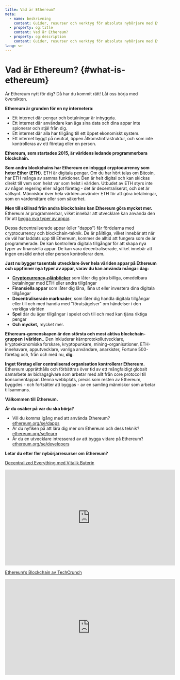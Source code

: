 ```yaml
---
title: Vad är Ethereum?
meta:
  - name: beskrivning
    content: Guider, resurser och verktyg för absoluta nybörjare med Ethereum.
  - property: og:title
    content: Vad är Ethereum?
  - property: og:description
    content: Guider, resurser och verktyg för absoluta nybörjare med Ethereum.
lang: se
---
```


# Vad är Ethereum? {#what-is-ethereum}

Är Ethereum nytt för dig? Då har du kommit rätt! Låt oss börja med översikten.

**Ethereum är grunden för en ny internetera:**

- Ett internet där pengar och betalningar är inbyggda.
- Ett internet där användare kan äga sina data och dina appar inte spionerar och stjäl från dig.
- Ett internet där alla har tillgång till ett öppet ekonomiskt system.
- Ett internet byggt på neutral, öppen åtkomstinfrastruktur, och som inte kontrolleras av ett företag eller en person.

**Ethereum, som startades 2015, är världens ledande programmerbara blockchain.**

**Som andra blockchains har Ethereum en inbyggd cryptocurrency som heter Ether (ETH).** ETH är digitala pengar. Om du har hört talas om [Bitcoin](http://bitcoin.org/), har ETH många av samma funktioner. Den är helt digital och kan skickas direkt till vem som helst var som helst i världen. Utbudet av ETH styrs inte av någon regering eller något företag - det är decentraliserat, och det är sällsynt. Människor över hela världen använder ETH för att göra betalningar, som en värdemätare eller som säkerhet.</p>

**Men till skillnad från andra blockchains kan Ethereum göra mycket mer.** Ethereum är programmerbar, vilket innebär att utvecklare kan använda den för att [bygga nya typer av appar](/se/dapps/).

Dessa decentraliserade appar (eller "dapps") får fördelarna med cryptocurrency och blockchain-teknik. De är pålitliga, vilket innebär att när de väl har laddats upp till Ethereum, kommer de alltid att fungera som de är programmerade. De kan kontrollera digitala tillgångar för att skapa nya typer av finansiella appar. De kan vara decentraliserade, vilket innebär att ingen enskild enhet eller person kontrollerar dem.

**Just nu bygger tusentals utvecklare över hela världen appar på Ethereum och uppfinner nya typer av appar, varav du kan använda många i dag:**

- [**Cryptocurrency-plånböcker**](/se/wallets/) som låter dig göra billiga, omedelbara betalningar med ETH eller andra tillgångar
- **Finansiella appar** som låter dig låna, låna ut eller investera dina digitala tillgångar
- **Decentraliserade marknader**, som låter dig handla digitala tillgångar eller till och med handla med "förutsägelser" om händelser i den verkliga världen
- **Spel** där du äger tillgångar i spelet och till och med kan tjäna riktiga pengar
- **Och mycket,** mycket mer.

**Ethereum-gemenskapen är den största och mest aktiva blockchain-gruppen i världen.**. Den inkluderar kärnprotokollutvecklare, kryptoekonomiska forskare, kryptopunkare, mining-organisationer, ETH-innehavare, apputvecklare, vanliga användare, anarkister, Fortune 500-företag och, från och med nu, **dig**.

**Inget företag eller centraliserad organisation kontrollerar Ethereum.** Ethereum upprätthålls och förbättras över tid av ett mångfaldigt globalt samarbete av bidragsgivare som arbetar med allt från core protocol till konsumentappar. Denna webbplats, precis som resten av Ethereum, byggdes - och fortsätter att byggas - av en samling människor som arbetar tillsammans.

**Välkommen till Ethereum.**

**Är du osäker på var du ska börja?**

- Vill du komma igång med att använda Ethereum? [ethereum.org/se/dapps](/se/dapps/)
- Är du nyfiken på att lära dig mer om Ethereum och dess teknik? [ethereum.org/se/learn](/se/learn/)
- Är du en utvecklare intresserad av att bygga vidare på Ethereum? [ethereum.org/se/developers](/se/developers/)

**Letar du efter fler nybörjarresurser om Ethereum?**

[Decentralized Everything med Vitalik Buterin](https://youtu.be/WSN5BaCzsbo)

<div class="iframe-container">
  <iframe width="560" height="315" src="https://www.youtube.com/embed/WSN5BaCzsbo" frameborder="0" allow="accelerometer; autoplay; encrypted-media; gyroscope; picture-in-picture" allowfullscreen></iframe>
</div>

[Ethereum’s Blockchain av TechCrunch](https://www.youtube.com/watch?v=WfULutvxvzY)

<div class="iframe-container">
  <iframe width="560" height="315" src="https://www.youtube.com/embed/WfULutvxvzY" frameborder="0" allow="accelerometer; autoplay; encrypted-media; gyroscope; picture-in-picture" allowfullscreen></iframe>
</div>
